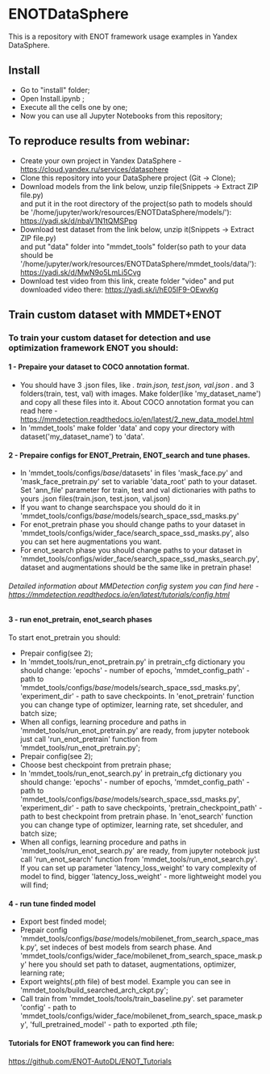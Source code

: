 # ENOTDataSphere
This is a repository with ENOT framework usage examples in Yandex DataSphere.

## Install
* Go to "install" folder;
* Open Install.ipynb ;
* Execute all the cells one by one;
* Now you can use all Jupyter Notebooks from this repository;


## To reproduce results from webinar:
* Create your own project in Yandex DataSphere - https://cloud.yandex.ru/services/datasphere 
* Clone this repository into your DataSphere project (Git -> Clone);
* Download models from the link below, unzip file(Snippets -> Extract ZIP file.py) \
and put it in the root directory of the project(so path to models should be '/home/jupyter/work/resources/ENOTDataSphere/models/'): 
https://yadi.sk/d/nbaV1N1tQMSPpg
* Download test dataset from the link below, unzip it(Snippets -> Extract ZIP file.py) \
and put "data" folder into "mmdet_tools" folder(so path to your data should be '/home/jupyter/work/resources/ENOTDataSphere/mmdet_tools/data/'):
https://yadi.sk/d/MwN9o5LmLi5Cvg
* Download test video from this link, create folder "video" and put downloaded video there:
https://yadi.sk/i/hE05IF9-OEwvKg


## Train custom dataset with MMDET+ENOT
### To train your custom dataset for detection and use optimization framework ENOT you should:
#### 1 - Prepaire your dataset to COCO annotation format. 
* You should have 3 .json files, like *. train.json, test.json, val.json .* and 3 folders(train, test, val) with images. Make folder(like 'my_dataset_name') and copy all these files into it. About COCO annotation format you can read here - https://mmdetection.readthedocs.io/en/latest/2_new_data_model.html
* In 'mmdet_tools' make folder 'data' and copy your directory  with dataset('my_dataset_name') to 'data'.
#### 2 - Prepaire configs for ENOT_Pretrain, ENOT_search and tune phases.
* In 'mmdet_tools/configs/_base_/datasets' in files 'mask_face.py' and 'mask_face_pretrain.py' set to variable 'data_root' path to your dataset.
Set 'ann_file' parameter for train, test and val dictionaries with paths to yours .json files(train.json, test.json, val.json)
* If you want to change searchspace you should do it in 'mmdet_tools/configs/_base_/models/search_space_ssd_masks.py'
* For enot_pretrain phase you should change paths to your dataset in 'mmdet_tools/configs/wider_face/search_space_ssd_masks.py', also you can set here augmentations you want.
* For enot_search phase you should change paths to your dataset in 'mmdet_tools/configs/wider_face/search_space_ssd_masks_search.py', dataset and augmentations should be the same like in pretrain phase!
###### Detailed information about MMDetection config system you can find here - https://mmdetection.readthedocs.io/en/latest/tutorials/config.html

#### 3 - run enot_pretrain, enot_search phases
To start enot_pretrain you should:
* Prepair config(see 2);
* In 'mmdet_tools/run_enot_pretrain.py' in pretrain_cfg dictionary you should change: 'epochs' - number of epochs, 'mmdet_config_path' - path to 'mmdet_tools/configs/_base_/models/search_space_ssd_masks.py', 'experiment_dir' - path to save checkpoints. In 'enot_pretrain' function you can change type of optimizer, learning rate, set shceduler, and batch size;
* When all configs, learning procedure and paths in 'mmdet_tools/run_enot_pretrain.py' are ready, from jupyter notebook just call 'run_enot_pretrain' function from 'mmdet_tools/run_enot_pretrain.py';
* Prepair config(see 2);
* Choose best checkpoint from pretrain phase;
* In 'mmdet_tools/run_enot_search.py' in pretrain_cfg dictionary you should change: 'epochs' - number of epochs, 'mmdet_config_path' - path to 'mmdet_tools/configs/_base_/models/search_space_ssd_masks.py', 'experiment_dir' - path to save checkpoints, 'pretrain_checkpoint_path' - path to best checkpoint from pretrain phase. In 'enot_search' function you can change type of optimizer, learning rate, set shceduler, and batch size;
* When all configs, learning procedure and paths in 'mmdet_tools/run_enot_search.py' are ready, from jupyter notebook just call 'run_enot_search' function from 'mmdet_tools/run_enot_search.py'. If you can set up parameter 'latency_loss_weight' to vary complexity of model to find, bigger 'latency_loss_weight' - more lightweight model you will find;

#### 4 - run tune finded model
* Export best finded model;
* Prepair config 'mmdet_tools/configs/_base_/models/mobilenet_from_search_space_mask.py', set indeces of best models from search phase. And 'mmdet_tools/configs/wider_face/mobilenet_from_search_space_mask.py' here you should set path to dataset, augmentations, optimizer, learning rate;
* Export weights(.pth file) of best model. Example you can see in 'mmdet_tools/build_searched_arch_ckpt.py';
* Call train from 'mmdet_tools/tools/train_baseline.py'. set parameter 'config' - path to 'mmdet_tools/configs/wider_face/mobilenet_from_search_space_mask.py', 
'full_pretrained_model' - path to exported .pth file;


#### Tutorials for ENOT framework you can find here:
https://github.com/ENOT-AutoDL/ENOT_Tutorials





